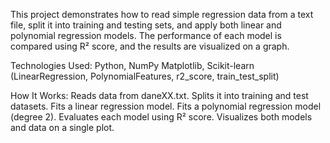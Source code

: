 This project demonstrates how to read simple regression data from a text file, split it into training and testing sets, and apply both linear and polynomial regression models. The performance of each model is compared using R² score, and the results are visualized on a graph.

Technologies Used: Python, NumPy Matplotlib, Scikit-learn (LinearRegression, PolynomialFeatures, r2_score, train_test_split)

How It Works:
Reads data from daneXX.txt.
Splits it into training and test datasets.
Fits a linear regression model.
Fits a polynomial regression model (degree 2).
Evaluates each model using R² score.
Visualizes both models and data on a single plot.

